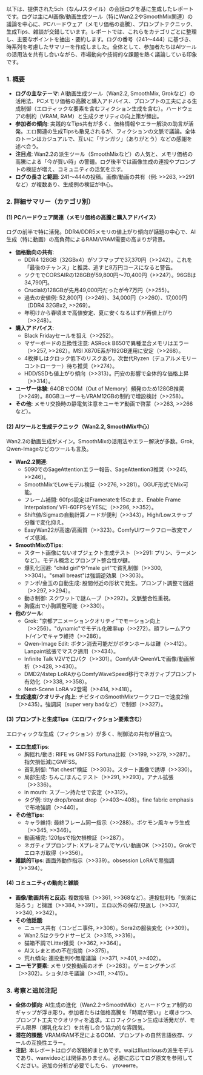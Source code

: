 以下は、提供された5ch（なんJスタイル）の会話ログを基に生成したレポートです。ログは主にAI画像/動画生成ツール（特にWan2.2やSmoothMix関連）の議論を中心に、PCハードウェア（メモリ価格の高騰）、プロンプトテクニック、生成Tips、雑談が交錯しています。レポートでは、これらをカテゴリごとに整理し、主要なポイントを抽出・要約します。ログの番号（241〜444）に基づき、時系列を考慮したサマリーを作成しました。全体として、参加者たちはAIツールの活用法を共有し合いながら、市場動向や技術的な課題を熱く議論している印象です。

### 1. 概要
- **ログの主なテーマ**: AI動画生成ツール（Wan2.2, SmoothMix, Grokなど）の活用法、PCメモリ価格の高騰と購入アドバイス、プロンプトの工夫による生成制御（エロティックな要素を含むフィクション生成を含む）。ハードウェアの制約（VRAM, RAM）と生成クオリティの向上策が頻出。
- **参加者の傾向**: 実践的なTips共有が多く、価格情報やエラー解決の助言が活発。エロ関連の生成Tipsも散見されるが、フィクションの文脈で議論。全体のトーンはカジュアルで、互いに「サンガツ」（ありがとう）などの感謝を述べ合う。
- **注目点**: Wan2.2の派生ツール（SmoothMixなど）の人気と、メモリ価格の高騰による「今が買い時」の警鐘。ログ後半では画像生成の連投やプロンプトの検証が増え、コミュニティの活気を示す。
- **ログの長さと範囲**: 241〜444の投稿。画像/動画の共有（例: >>263, >>291など）が複数あり、生成例の検証が中心。

### 2. 詳細サマリー（カテゴリ別）
#### (1) PCハードウェア関連（メモリ価格の高騰と購入アドバイス）
ログの前半で特に活発。DDR4/DDR5メモリの値上がり傾向が話題の中心で、AI生成（特に動画）の高負荷によるRAM/VRAM需要の高まりが背景。
- **価格動向の共有**:
  - DDR4 128GB（32GBx4）がソフマップで37,370円（>>242）。これを「最後のチャンス」と推奨、逃すと8万円コースになると警告。
  - ツクモでCORSAIRの128GBが59,800円〜70,400円（>>247）。96GBは34,790円。
  - Crucialの128GBが先月49,000円だったが今7万円（>>255）。
  - 過去の安値例: 52,800円（>>249）、34,000円（>>260）、17,000円（DDR4 32GBx2, >>269）。
  - 年明けから春頃まで高値安定、夏に安くなるはずが再値上がり（>>248）。
- **購入アドバイス**:
  - Black Fridayセールを狙え（>>252）。
  - マザーボードの互換性注意: ASRock B650で異種混合メモリはエラー（>>257, >>262）。MSI X870E系が192GB運用に安定（>>268）。
  - 4枚挿しはクロック低下のリスクあり。次世代Ryzen（デュアルメモリーコントローラー）待ち推奨（>>274）。
  - HDD/SSDも値上がり傾向（>>313）。円安の影響で全体的な価格上昇（>>314）。
- **ユーザー体験**: 64GBでOOM（Out of Memory）頻発のため128GB推奨（>>249）。80GBユーザーもVRAM12GBの制約で増設検討（>>258）。
- **その他**: メモリ交換時の静電気注意をユーモア動画で啓蒙（>>263, >>266など）。

#### (2) AIツールと生成テクニック（Wan2.2, SmoothMix中心）
Wan2.2の動画生成がメイン。SmoothMixの活用法やエラー解決が多数。Grok, Qwen-Imageなどのツールも言及。
- **Wan2.2関連**:
  - 5090でのSageAttentionエラー報告、SageAttention3推奨（>>245, >>246）。
  - SmoothMixでLowモデル検証（>>276, >>281）。GGUF形式でMix可能。
  - フレーム補間: 60fps設定はFramerateを15のまま、Enable Frame Interpolation/ VFI-60FPSをYESに（>>296, >>352）。
  - Shift値/Sigmaの自動計算ノードが便利（>>343）。High/Lowステップ分離で変化抑え。
  - EasyWan22が高速/高画質（>>323）。ComfyUIワークフロー改変でノイズ低減。
- **SmoothMixのTips**:
  - スタート画像にないオブジェクト生成テスト（>>291: プリン、ラーメンなど）。モデル概念とプロンプト整合性が鍵。
  - 爆乳化回避: "child girl"や"male girl"で貧乳制御（>>300, >>304）。"small breast"は強調逆効果（>>303）。
  - チンポ/金玉の自動生成: 股間付近の形状で発生。プロンプト調整で回避（>>297, >>294）。
  - 動き制御: スクワットで謎ムーブ（>>292）。文脈整合性重視。
  - 胸露出で小胸調整可能（>>330）。
- **他のツール**:
  - Grok: "京都アニメーションクオリティ"でモーション向上（>>256）。"dynamic"でモデル化確率up（>>272）。顔フレームアウト/インでキャラ維持（>>286）。
  - Qwen-Image Edit: ボタン消去可能だがボタンホールは難（>>412）。Lanpaint拡張でマスク適用（>>434）。
  - Infinite Talk V2Vで口パク（>>301）。ComfyUI-QwenVLで画像/動画解析（>>428, >>430）。
  - DMD2/4step LoRAからComfyWaveSpeed移行でネガティブプロンプト有効化（>>338, >>358）。
  - Next-Scene LoRA v2登場（>>414, >>418）。
- **生成速度/クオリティ向上**: チビタイのSmoothMixワークフローで速度2倍（>>435）。強調詞（super very badなど）で制御（>>327）。

#### (3) プロンプトと生成Tips（エロ/フィクション要素含む）
エロティックな生成（フィクション）が多く、制御法の共有が目立つ。
- **エロ生成Tips**:
  - 胸揺れ/動き: RIFE vs GMFSS Fortuna比較（>>199, >>279, >>287）。指欠損低減にGMFSS。
  - 貧乳制御: "flat chest"検証（>>303）。スタート画像で誘導（>>330）。
  - 局部生成: ちんこ/まんこテスト（>>291, >>293）。アナル拡張（>>336）。
  - in mouth: スプーン持たせで安定（>>312）。
  - タグ例: titty drop/breast drop（>>403〜408）。fine fabric emphasisで布地強調（>>440）。
- **その他Tips**:
  - キャラ維持: 最終フレーム同一指示（>>288）。ポケモン風キャラ生成（>>345, >>346）。
  - 動画補完: 120fpsで指欠損検証（>>287）。
  - ネガティブプロンプト: Xプレミアムでヤバい動画OK（>>250）。Grokでエロネガ取得（>>356）。
- **雑談的Tips**: 画面外動作指示（>>339）。obsession LoRAで黒強調（>>394）。

#### (4) コミュニティの動向と雑談
- **画像/動画共有と反応**: 複数投稿（>>361, >>368など）。連投批判も「気楽に貼ろう」と擁護（>>384, >>391）。エロ以外の保存/見返し（>>337, >>340, >>342）。
- **その他話題**:
  - ニュース共有（コンビニ事件, >>308）。Sora2の服装変化（>>309）。
  - Wan2.5はクラウドサービス（>>315, >>316）。
  - 猫箱不調でLitter推奨（>>362, >>364）。
  - AIスレまとめの不在指摘（>>375）。
  - 荒れ傾向: 連投批判や無産議論（>>371, >>401, >>402）。
- **ユーモア要素**: メモリ交換動画のオチ（>>263）。ゲーミングチンポ（>>302）。ショタ/ホモ議論（>>411, >>415）。

### 3. 考察と追加注記
- **全体の傾向**: AI生成の進化（Wan2.2→SmoothMix）とハードウェア制約のギャップが浮き彫り。参加者たちは価格高騰を「時期が悪い」と嘆きつつ、プロンプト工夫でクオリティを追求。エロフィクション生成は活発だが、モデル限界（爆乳化など）を共有し合う協力的な雰囲気。
- **潜在的課題**: VRAM/RAM不足によるOOM、プロンプトの自然言語依存、ツールの互換性エラー。
- **注記**: 本レポートはログの客観的まとめです。waiはIllustriousの派生モデルであり、wanvideoとは関係ありません。必要に応じてログ原文を参照してください。追加の分析が必要でしたら、 уточните。